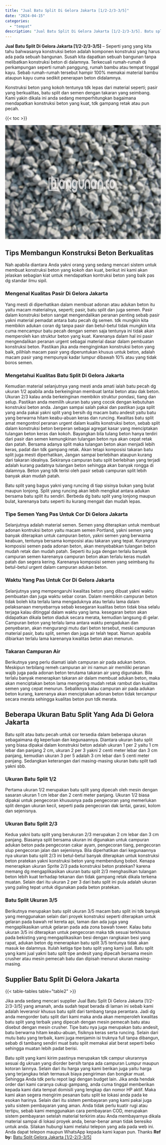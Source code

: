```yaml
---
title: "Jual Batu Split Di Gelora Jakarta [1/2-2/3-3/5]"
date: "2024-04-15"
categories: 
  - "tempat"
description: "Jual Batu Split Di Gelora Jakarta [1/2-2/3-3/5]. Batu split yang kami kirim pastinya merupakan tdk campur ukurannya sesuai dg ukruan yang diorder bersih tanp..."
---
```


**Jual Batu Split Di Gelora Jakarta \[1/2-2/3-3/5\]** – Seperti yang yang kita tahu bahwasanya konstruksi beton adalah komponen konstruksi yang harus ada pada sebuah bangunan. Susah kita dapatkan sebuah bangunan tanpa melibatkan konstruksi beton di dalamnya. Terkecuali rumah-rumah di perkampungan seperti rumah panggung, rumah bambu atau tempat tinggal kayu. Sebab rumah-rumah tersebut hampir 100% memakai material bambu ataupun kayu cuma sedikit penerapan beton didalamnya.

Konstruksi beton yang kokoh tentunya tdk lepas dari material seperti; pasir yang berkualitas, batu split dan semen dengan takaran yang seimbang. Kami yakin dikala ini anda sedang memperhitungkan bagaimana mendapatkan konstruksi beton yang kuat, tdk gampang retak atau pun pecah.

{{< toc >}}

![Jual Batu Split Di Gelora Jakarta [1/2-2/3-3/5]](/images/jual-batu-split-36.png)

## Tips Membangun Konstruksi Beton Berkualitas

Nah apabila diantara Anda yakni orang yang sedang mencari sistem untuk membuat konstruksi beton yang kokoh dan kuat, berikut ini kami akan jelaskan sebagian kiat untuk mendapatkan kontruksi beton yang baik pas dg standar ilmu sipil.

### Mengenal Kualitas Pasir Di Gelora Jakarta

Yang mesti di diperhatikan dalam membuat adonan atau adukan beton itu yaitu macam materialnya, seperti; pasir, batu split dan juga semen. Pasir dalam konstruksi beton sangat mengendalikan peranan penting sebab pasir yakni material pemadat antara batu pecah dg semen. tdk mungkin kita membikin adukan coran dg tanpa pasir dan betul-betul tidak mungkin kita cuma mencampur batu pecah dengan semen saja tentunya ini tidak akan memperoleh kan struktur beton yang kuat. Karenanya dalam hal ini pasir mengendalikan peranan urgent sebagai material dasar dalam pembuatan konstruksi beton. Pastikan jika anda menginginkan konstruksi beton yang baik, pilihlah macam pasir yang diperuntukan khusus untuk beton, adalah macam pasir yang mempunyai kadar lumpur dibawah 10% atau yang tidak boros semen.

### Mengetahui Kualitas Batu Split Di Gelora Jakarta

Kemudian material selanjutnya yang mesti anda amati ialah batu pecah dg ukuran 1/2 apabila anda berkeinginan membuat lantai beton atau dak beton. Ukuran 2/3 kalau anda berkeinginan membikin struktur pondasi, tiang dan selup. Pastikan anda memilih ukuran batu yang cocok dengan kebutuhan konstruksi beton anda. Jangan sampai salah pakai dan pastikan juga split yang anda pakai yakni split yang bersih dg macam batu andesit yaitu batu yang berwarna hitam keabu-abuan keras dan runcing. Kwalitas batu split amat mengontrol peranan urgent dalam kualits konstruksi beton, sebab split dalam konstruksi beton berperan sebagai agregat kasar yang menciptakan tulangan beton keras dan kokoh. Bayangkan bila tulang beton hanya terdiri dari pasir dan semen kemungkinan tulangan beton nya akan cepat retak dan patah. Bersama adanya split maka tulangan beton akan menjadi lebih keras, padat dan tdk gampang retak. Akan tetapi komposisi takaran batu split juga mesti diperhatikan, Jangan sampai berlebihan ataupun kurang dari takaran idealnya. Sekiranya campuran batu split berlebihan yang terjadi adalah kurang padatnya tulangan beton sehingga akan banyak rongga di dalamnya. Beton yang tdk terisi oleh pasir sebab campuran split lebih banyak akan mudah patah.

Batu split yang bagus yakni yang runcing di tiap sisinya bukan yang bulat maupun lonjong. Split yang runcing akan lebih mengikat antara adukan bersama batu split itu sendiri. Berbeda dg batu split yang lonjong maupun bulat, karenanya batu seperti itu kurang mengait dan mudah lepas.

### Tipe Semen Yang Pas Untuk Cor Di Gelora Jakarta

Selanjutnya adalah material semen. Semen yang diterapkan untuk membuat adonan kontruksi beton yaitu macam semen Portland, yakni semen yang banyak diterapkan untuk campuran beton, yakni semen yang berwarna keabuan, tentunya bersama komposisi atau takaran yang tepat. Kurangnya komposisi semen pada adonan beton, akan menyebabkan tulangan beton mudah retak dan mudah patah. Seperti itu juga dengan terlalu banyak campuran semen karenanya campuran beton akan terlalu keras mudah patah dan segera kering. Karenanya komposisi semen yang seimbang itu betul-betul urgent dalam campuran adukan beton.

### Waktu Yang Pas Untuk Cor Di Gelora Jakarta

Selanjutnya yang mempengaruhi kwalitas beton yang dibuat yakni waktu pembuatan dan juga waktu sebar coran. Dalam membikin campuran beton tidak boleh kita terlalu lama mengaduknya atau terlalu lama dalam pelaksanaan menyebarnya sebab kesegaran kualitas beton tidak bisa selalu terjaga kalau ditinggal dalam waktu yang lama. kesegaran beton akan didapatkan dikala beton diaduk secara merata, kemudian langsung di gelar. Campuran beton yang terlalu lama antara waktu pengadukan dan penyebaran, akan mengurangi mutu dari beton tersebut, meski campuran material pasir, batu split, semen dan juga air telah tepat. Namun apabila dibiarkan terlalu lama karenanya kwalitas beton akan menurun.

### Takaran Campuran Air

Berikutnya yang perlu diamati ialah campuran air pada adukan beton. Meskipun terbilang remeh campuran air ini namun air memiliki peranan wajib juga pada adonan beton terutama takaran air yang digunakan. Bila terlalu banyak menerapkan takaran air dalam membuat adukan beton, maka akan menciptakan beton lama mengering mudah retak rambut dan kualitas semen yang cepat menurun. Sebaliknya kalau campuran air pada adukan beton kurang, karenanya akan menciptakan adonan beton tidak tercampur secara merata sehingga kualitas beton pun tdk merata.

## Beberapa Ukuran Batu Split Yang Ada Di Gelora Jakarta

Batu split atau batu pecah untuk cor tersedia dalam beberapa ukuran sebagaimana dg keperluan dan kegunaannya. Diantara ukuran batu split yang biasa dipakai dalam konstruksi beton adalah ukuran 1 per 2 yaitu 1 cm lebar dan panjang 2 cm, ukuran 2 per 3 yakni 2 centi meter lebar dan 3 cm panjang, kemudian ukuran 3 per 5 adalah 3 cm lebar dan 5 centi meter panjang. Sedangkan keterangan dari masing-masing ukuran batu split tadi yakni sbb.

### Ukuran Batu Split 1/2

Pertama ukuran 1/2 merupakan batu split yang dipecah oleh mesin dengan sasaran ukuran 1 cm lebar dan 2 centi meter panjang. Ukuran 1/2 biasa dipakai untuk pengecoran khususnya pada pengecoran yang memerlukan split dengan ukuran kecil, seperti pada pengecoran dak lantai, garasi, kolom dan sejenisnya.

### Ukuran Batu Split 2/3

Kedua yakni batu split yang berukuran 2/3 merupakan 2 cm lebar dan 3 cm panjang. Biasanya split bersama ukuran ini digunakan untuk campuran adukan beton pada pengecoran cakar ayam, pengecoran tiang, pengecoran slup pengecoran jalan dan sejenisnya. Bila diperhatikan dari kegunaannya nya ukuran batu split 2/3 ini betul-betul banyak diterapkan untuk konstruksi beton pratekan yakni konstruksi beton yang membendung bobot. Kenapa menerapkan ukuran Sprite 2/3 pada konstruksi beton pratekan? karena memang dg mengaplikasikan ukuran batu split 2/3 menghasilkan tulangan beton lebih kuat terhadap tekanan dan tidak gampang retak dikala terkena muatan. Selain dari itu ukuran 2 per 3 dari batu split ini pula adalah ukuran yang paling tepat untuk digunakan pada beton pratekan.

### Batu Split Ukuran 3/5

Berikutnya merupakan batu split ukuran 3/5 macam batu split ini tdk banyak yang menggunakan selain dari proyek konstruksi seperti diterapkan untuk gelaran pada bawah rel kereta api, taman dan ada juga yang mengaplikasikan untuk gelaran pada ada zona bawah tower. Kalau batu ukuran 3/5 ini diterapkan untuk pengecoran maka tdk sesuai terkhusus pada bekisting yang mengaplikasikan besi dengan rangkaian besi yang rapat, adukan beton dg menerapkan batu split 3/5 tentunya tidak akan masuk ke dalamnya. Itulah ketiga tipe batu split yang kami jual. Batu split yang kami jual yakni batu split tipe andesit yang dipecah bersama mesin crusher atau mesin pemecah batu dan dipisah menurut ukuran masing-masing.

## Supplier Batu Split Di Gelora Jakarta

{{< table-tables table="table2" >}}

Jika anda sedang mencari supplier Jual Batu Split Di Gelora Jakarta \[1/2-2/3-3/5\] yang amanah, anda sudah tepat berada di laman ini sebab kami adalah leveransir khusus batu split dari tambang tanpa perantara. Jadi dg anda mengorder batu split dari kami maka anda akan memperoleh kwalitas batu split yang terbaik yang dipecah dengan mesin pemecah batu atau disebut dengan mesin crusher. Tipe batu nya juga merupakan batu andesit, batu berwarna hitam keabu-abuan, fisiknya keras serta runcing. Selain dari mutu batu yang terbaik, kami juga menjamin isi truknya full tanpa dibangun, sebab di tambang sendiri muat batu split memakai alat berat seperti beko sehingga muatan lebih padat berisi.

Batu split yang kami kirim pastinya merupakan tdk campur ukurannya sesuai dg ukruan yang diorder bersih tanpa ada campuran Lumpur maupun kotoran lainnya. Selain dari itu harga yang kami berikan juga yaitu harga yang terjangkau telah termasuk biaya pengiriman dan bongkar muat. Sehingga Anda tdk perlu repot lagi dengan budget lain. Jika anda hendak order dari kami caranya cukup gampang, anda cuma tinggal memberikan kepada kami data tempat domisili yang lengkap dan nomor HP aktif. Maka kami akan segera mengirim pesanan batu split ke lokasi anda pada ke esokan harinya. Selain dari itu sistem pembayaran yang kami pakai juga yaitu sistem pembayaran yang aman. Anda tidak perlu kuatir rugi atau tertipu, sebab kami menggunakan cara pembayaran COD, merupakan sistem pembayaran setelah material terkirim atau Anda membayarnya dikala material sampai di lokasi proyek anda, benar-benar aman tidak beresiko untuk anda. Silakan hubungi kami melalui telepon yang ada pada web ini. Anda dapat telepon maupun WhatsApp kepada kami kapan pun. Thanks
**Ref by:** [Batu Split Gelora Jakarta [1/2-2/3-3/5]](https://id.wikipedia.org/wiki/Batu)
